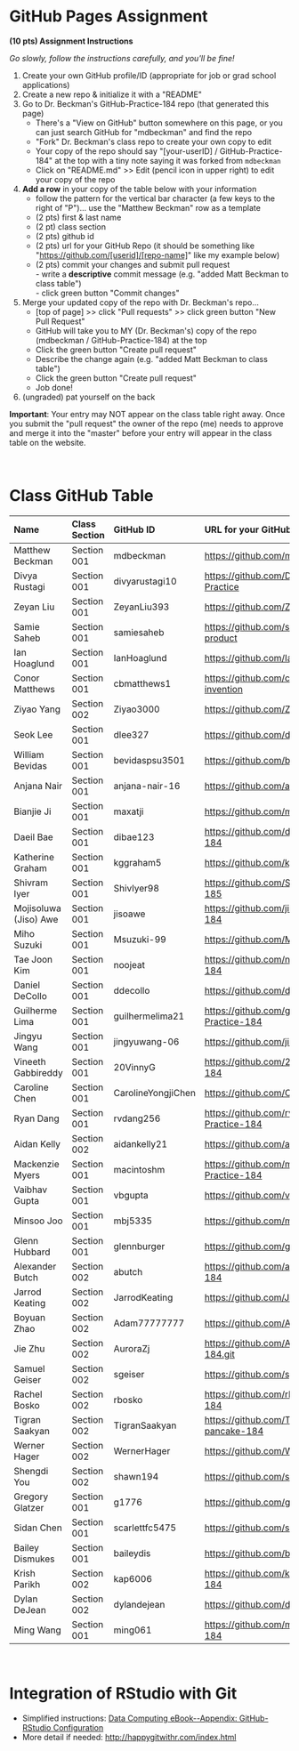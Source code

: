 
# GitHub Pages Assignment

**(10 pts) Assignment Instructions**

*Go slowly, follow the instructions carefully, and you'll be fine!*

1. Create your own GitHub profile/ID (appropriate for job or grad school applications)  
2. Create a new repo & initialize it with a "README" 
3. Go to Dr. Beckman's GitHub-Practice-184 repo (that generated this page)  
    - There's a "View on GitHub" button somewhere on this page, or you can just search GitHub for "mdbeckman" and find the repo
    - "Fork" Dr. Beckman's class repo to create your own copy to edit
    - Your copy of the repo should say "[your-userID] / GitHub-Practice-184" at the top with a tiny note saying it was forked from `mdbeckman`
    - Click on "README.md" >> Edit (pencil icon in upper right) to edit your copy of the repo
4. **Add a row** in your copy of the table below with your information 
    - follow the pattern for the vertical bar character (a few keys to the right of "P")... use the "Matthew Beckman" row as a template
    - (2 pts) first & last name  
    - (2 pt)  class section
    - (2 pts) github id  
    - (2 pts) url for your GitHub Repo (it should be something like "https://github.com/[userid]/[repo-name]" like my example below)
    - (2 pts) commit your changes and submit pull request   
          - write a **descriptive** commit message (e.g. "added Matt Beckman to class table")  
          - click green button "Commit changes" 
5. Merge your updated copy of the repo with Dr. Beckman's repo...
    - [top of page] >> click "Pull requests" >> click green button "New Pull Request"
    - GitHub will take you to MY (Dr. Beckman's) copy of the repo (mdbeckman / GitHub-Practice-184) at the top
    - Click the green button "Create pull request"
    - Describe the change again (e.g. "added Matt Beckman to class table")
    - Click the green button "Create pull request"
    - Job done!
6. (ungraded) pat yourself on the back
 
**Important**: Your entry may NOT appear on the class table right away.  Once you submit the "pull request" the owner of the repo (me) needs to approve and merge it into the "master" before your entry will appear in the class table on the website. 

<br>

# Class GitHub Table 

| Name                    | Class Section     | GitHub ID            | URL for your GitHub repo                                 |  
|:------------------------|:------------------|:---------------------|:---------------------------------------------------------|  
| Matthew Beckman         | Section 001       | mdbeckman            | https://github.com/mdbeckman/dcData                      |  
| Divya Rustagi           | Section 001       | divyarustagi10       | https://github.com/DivyaRustagi10/GitHub-Practice        |
| Zeyan Liu               | Section 001       | ZeyanLiu393          | https://github.com/ZeyanLiu393/Stat184                   | 
| Samie Saheb             | Section 001       | samiesaheb           | https://github.com/samiesaheb/3-d-vector-product         |
| Ian Hoaglund            | Section 001       | IanHoaglund          | https://github.com/IanHoaglund/Stat184                   |
| Conor Matthews          | Section 001       | cbmatthews1          | https://github.com/cbmatthews1/potential-invention       |
| Ziyao Yang              | Section 002       | Ziyao3000            | https://github.com/Ziyao3000/Ziyao-STAT184               |  
| Seok Lee                | Section 001       | dlee327              | https://github.com/dlee327/STAT-184                      |
| William Bevidas         | Section 001       | bevidaspsu3501       | https://github.com/bevidaspsu3501/Stat-184
| Anjana Nair             | Section 001       | anjana-nair-16       | https://github.com/anjana-nair-16/Stat-184               |
| Bianjie Ji              | Section 001       | maxatji              | https://github.com/maxatji/STAT184                       |
| Daeil Bae               | Section 001       | dibae123             | https://github.com/dibae123/GitHub-Practice-184          |
| Katherine Graham        | Section 001       | kggraham5            | https://github.com/kggraham5/STAT184                     |
| Shivram Iyer            | Section 001       | ShivIyer98           | https://github.com/ShivIyer98/GitHub-Practice-185        |   
| Mojisoluwa (Jiso) Awe   | Section 001       | jisoawe              | https://github.com/jisoawe/GitHub-Practice-184           |
| Miho  Suzuki            | Section 001       | Msuzuki-99           | https://github.com/Msuzuki-0112                          | 
| Tae Joon Kim            | Section 001       | noojeat              | https://github.com/noojeat/GitHub-Practice-184           |  
| Daniel DeCollo          | Section 001       | ddecollo             | https://github.com/ddecollo/Stat184.intro                |  
| Guilherme Lima          | Section 001       | guilhermelima21      | https://github.com/guilhermelima21/GitHub-Practice-184   |  
| Jingyu Wang             | Section 001       | jingyuwang-06        | https://github.com/jingyuwang-06/STAT184                 |
| Vineeth Gabbireddy      | Section 001       | 20VinnyG             | https://github.com/20VinnyG/GitHub-Practice-184          |
| Caroline Chen           | Section 001       | CarolineYongjiChen   | https://github.com/CarolineYongjiChen/STAT184            |
| Ryan Dang               | Section 001       | rvdang256            | https://github.com/rvdang256/GitHub-Practice-184         |
| Aidan Kelly             | Section 002       | aidankelly21         | https://github.com/aidankelly21/Practice                 |
| Mackenzie Myers         | Section 001       | macintoshm           | https://github.com/macintoshm/GitHub-Practice-184        |
| Vaibhav Gupta           | Section 001       | vbgupta              | https://github.com/vbgupta/STAT184                       |
| Minsoo Joo              | Section 001       | mbj5335              | https://github.com/mbj5335/Artist-Joo                    |
| Glenn Hubbard           | Section 001       | glennburger          | https://github.com/glennburger/stat184                   |  
| Alexander Butch         | Section 002       | abutch               | https://github.com/abutch/GitHub-Practice-184            |    
| Jarrod Keating          | Section 002       | JarrodKeating        | https://github.com/JarrodKeating/Practice                |
| Boyuan Zhao             | Section 002       | Adam77777777         | https://github.com/Adam77777777/first-week               | 
| Jie Zhu                 | Section 002       | AuroraZj             | https://github.com/Aurorazj/Jie-Zhu-STAT-184.git         |
| Samuel Geiser           | Section 002       | sgeiser              | https://github.com/sgeiser/184-Stuff                     |
| Rachel Bosko            | Section 002       | rbosko               | https://github.com/rbosko/GitHub-Practice-184            |
| Tigran Saakyan          | Section 002       | TigranSaakyan        | https://github.com/TigranSaakyan/symmetrical-pancake-184 | 
| Werner Hager            | Section 002       | WernerHager          | https://github.com/WernerHager/Stat184-Repo              |
| Shengdi You             | Section 002       | shawn194             | https://github.com/shawn194/STAT184                      | 
| Gregory Glatzer         | Section 001       | g1776                | https://github.com/g1776/GitHub-Practice-184             |
| Sidan Chen              | Section 001       | scarlettfc5475       | https://github.com/scarlettfc5475/STAT-184               |
| Bailey Dismukes         | Section 001       | baileydis            | https://github.com/baileydis/STAT184                     |
| Krish Parikh            | Section 002       | kap6006              | https://github.com/kap6006/GitHub-Practice-184           |
| Dylan DeJean            | Section 002       | dylandejean          | https://github.com/dylandejean/dejean-stat184            |
| Ming Wang               | Section 001       | ming061              | https://github.com/ming061/GitHub-Practice-184           |  


 
<br>

# Integration of RStudio with Git

- Simplified instructions: [Data Computing eBook--Appendix: GitHub-RStudio Configuration](https://dtkaplan.github.io/DataComputingEbook/appendix-github-rstudio-configuration.html#appendix-github-rstudio-configuration)  
- More detail if needed: <http://happygitwithr.com/index.html>

